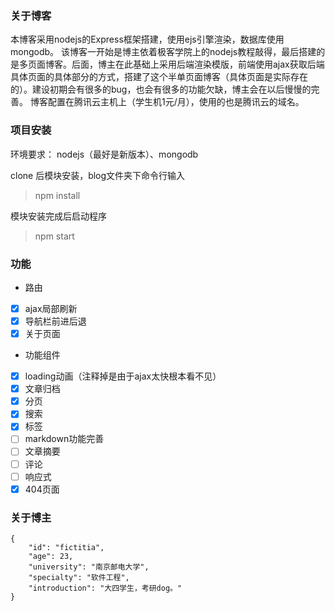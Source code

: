 ﻿### 关于博客
本博客采用nodejs的Express框架搭建，使用ejs引擎渲染，数据库使用mongodb。
该博客一开始是博主依着极客学院上的nodejs教程敲得，最后搭建的是多页面博客。后面，博主在此基础上采用后端渲染模版，前端使用ajax获取后端具体页面的具体部分的方式，搭建了这个半单页面博客（具体页面是实际存在的）。建设初期会有很多的bug，也会有很多的功能欠缺，博主会在以后慢慢的完善。
博客配置在腾讯云主机上（学生机1元/月），使用的也是腾讯云的域名。
### 项目安装
环境要求：
nodejs（最好是新版本）、mongodb

clone 后模块安装，blog文件夹下命令行输入
> npm install

模块安装完成后启动程序
> npm start
### 功能
- 路由
 - [x] ajax局部刷新
 - [x] 导航栏前进后退
 - [x] 关于页面
- 功能组件
 - [x] loading动画（注释掉是由于ajax太快根本看不见） 
 - [x] 文章归档
 - [x] 分页
 - [x] 搜索
 - [x] 标签
 - [ ] markdown功能完善
 - [ ] 文章摘要
 - [ ] 评论
 - [ ] 响应式
 - [x] 404页面
### 关于博主

    {
	    "id": "fictitia",
	    "age": 23,
	    "university": "南京邮电大学",
	    "specialty": "软件工程",
	    "introduction": "大四学生，考研dog。"
    }
